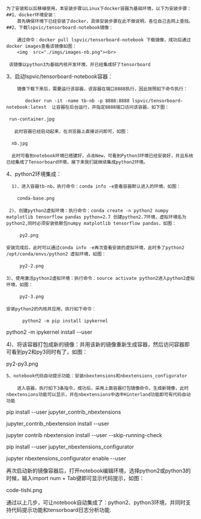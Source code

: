     为了安装和以后移植使用，本安装步骤以Linux下docker容器为基础环境，以下为安装步骤：
    ##1、docker环境安装：
        首先确保环境下已经安装了docker，具体安装步骤在此不做说明，各位自己去网上查找。
    ##2、下载lspvic/tensorboard-notebook镜像：

        通过命令：docker pull lspvic/tensorboard-notebook 下载镜像，成功后通过docker images查看该镜像如图：
        <img  src="./imgs/images-nb.png"><br>

     该镜像以python3为基础内核开发环境，并已经集成好了tensorboard

   3、启动lspvic/tensorboard-notebook容器：

        镜像下载下来后，需要运行该容器，该容器在端口8888执行，因此按照如下命令执行：

           docker run -it -name tb-nb -p 8888:8888 lspvic/tensorboard-notebook:latest  让容器在后台运行，并指定8888端口访问该容器，如下图：

     run-container.jpg

       此时容器已经启动起来，在浏览器上直接访问即可，如图：

      nb.jpg

      此时可看到notebook环境已搭建好，点击New，可看到Python3环境已经安装好，并且系统已经集成了Tensorboard环境，接下来我们就继续集成python2环境。

   4、python2环境集成：

      1)、进入容器tb-nb，执行命令：conda info -e查看容器默认进入的环境，如图：

        conda-base.png

     2)、创建python2虚拟环境：执行命令：conda create -n python2 numpy matplotlib tensorflow pandas python=2.7 创建python2.7环境，虚拟环境名为python2,同时必须安装依赖包numpy matplotlib tensorflow pandas，如图：

         py2.png

    安装完成后，此时可以通过conda info -e再次查看安装的虚拟环境，此时多了python2     /opt/conda/envs/python2 虚拟环境，如图：

         py2-2.png

    3）、使用激活python2虚拟环境：执行命令：source activate python2进入python2虚拟环境，如图：

         py2-3.png

    安装python2的内核并应用，执行如下命令：

          python2 -m pip install ipykernel

   python2 -m ipykernel install --user

4)、将该容器打包成新的镜像：并用该新的镜像重新生成容器，然后访问容器即可看到py2和py3同时有了，如图：

py2-py3.png

    5、notebook代码自动提示功能：安装nbextensions和nbextensions_configurator

        进入容器，执行如下3条指令，成功后，采用上面容器打包镜像命令，生成新镜像，此时nbextensions功能可以显示，并在nbextensions中选中Hinterland功能即可有代码自动功能

pip install --user jupyter_contrib_nbextensions

jupyter_contrib_nbextension install --user

jupyter contrib nbextension install --user --skip-running-check

 

pip install --user jupyter_nbextensions_configurator

  jupyter nbextensions_configurator enable --user

  再次启动新的镜像容器后，打开notebook编辑环境，选择python2或python3的时候，输入import num + Tab键即可显示代码提示，如图：

  code-tishi.png





通过以上几步，可让notebook自动集成了：python2、python3环境，并同时支持代码提示功能和tensorboard日志分析功能.

